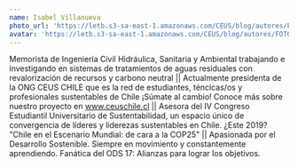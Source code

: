 ```yaml
---
name: Isabel Villanueva
photo_url: 'https://letb.s3-sa-east-1.amazonaws.com/CEUS/blog/autores/FOTO+ISABELLA.jpg'
avatar: 'https://letb.s3-sa-east-1.amazonaws.com/CEUS/blog/autores/FOTO+ISABELLA.jpg'
---
```


Memorista de Ingeniería Civil Hidráulica, Sanitaria y Ambiental trabajando e investigando en sistemas de tratamientos de aguas residuales con revalorización de recursos y carbono neutral || Actualmente presidenta de la ONG CEUS CHILE que es la red de estudiantes, téncicas/os y profesionales sustentables de Chile ¡Súmate al cambio! Conoce más sobre nuestro proyecto en www.ceuschile.cl || Asesora del IV Congreso Estudiantil Universitario de Sustentabilidad, un espacio único de convergencia de líderes y liderezas sustentables en Chile. ¿Este 2019? "Chile en el Escenario Mundial: de cara a la COP25" || Apasionada por el Desarrollo Sostenible. Siempre en movimiento y constantemente aprendiendo. Fanática del ODS 17: Alianzas para lograr los objetivos. 